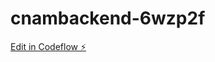 # cnambackend-6wzp2f

[Edit in Codeflow ⚡️](https://stackblitz.com/~/github.com/maxime-hell/cnambackend-6wzp2f)
